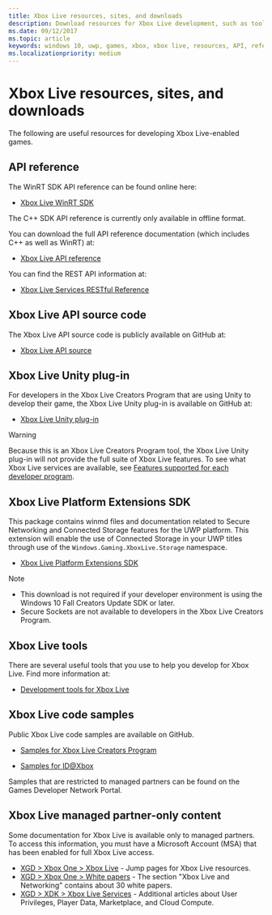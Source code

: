 ```yaml
---
title: Xbox Live resources, sites, and downloads
description: Download resources for Xbox Live development, such as tools and API Reference.
ms.date: 09/12/2017
ms.topic: article
keywords: windows 10, uwp, games, xbox, xbox live, resources, API, reference, tools, winrt
ms.localizationpriority: medium
---
```


# Xbox Live resources, sites, and downloads

The following are useful resources for developing Xbox Live-enabled games.


## API reference

The WinRT SDK API reference can be found online here:

* [Xbox Live WinRT SDK](https://docs.microsoft.com/dotnet/api/?view=xboxlive-dotnet-2017.11.20171204.01)

The C++ SDK API reference is currently only available in offline format.

You can download the full API reference documentation (which includes C++ as well as WinRT) at:

* [Xbox Live API reference](https://aka.ms/xboxliveuwpdocs)

You can find the REST API information at:

* [Xbox Live Services RESTful Reference](../api-ref/xbox-live-rest/atoc-xboxlivews-reference.md)


## Xbox Live API source code

The Xbox Live API source code is publicly available on GitHub at:

* [Xbox Live API source](https://github.com/Microsoft/xbox-live-api)


## Xbox Live Unity plug-in

For developers in the Xbox Live Creators Program that are using Unity to develop their game, the Xbox Live Unity plug-in is available on GitHub at:

* [Xbox Live Unity plug-in](https://github.com/Microsoft/xbox-live-unity-plugin)

> [!WARNING]
> Because this is an Xbox Live Creators Program tool, the Xbox Live Unity plug-in will not provide the full suite of Xbox Live features. To see what Xbox Live services are available, see [Features supported for each developer program](../get-started/join-dev-program/live-feature-comparison-table.md).


## Xbox Live Platform Extensions SDK

This package contains winmd files and documentation related to Secure Networking and Connected Storage features for the UWP platform.
This extension will enable the use of Connected Storage in your UWP titles through use of the `Windows.Gaming.XboxLive.Storage` namespace.

* [Xbox Live Platform Extensions SDK](https://aka.ms/xblextsdk)

> [!NOTE]
> - This download is not required if your developer environment is using the Windows 10 Fall Creators Update SDK or later.
> - Secure Sockets are not available to developers in the Xbox Live Creators Program.


## Xbox Live tools

There are several useful tools that you use to help you develop for Xbox Live.
Find more information at:

* [Development tools for Xbox Live](services-tools/live-tools.md)


## Xbox Live code samples

Public Xbox Live code samples are available on GitHub.

* [Samples for Xbox Live Creators Program](https://github.com/Microsoft/xbox-live-samples/tree/master/CreatorsSDK)

* [Samples for ID@Xbox](https://github.com/Microsoft/xbox-live-samples/tree/master/ID%40XboxSDK)

Samples that are restricted to managed partners can be found on the Games Developer Network Portal.


## Xbox Live managed partner-only content

Some documentation for Xbox Live is available only to managed partners.
To access this information, you must have a Microsoft Account (MSA) that has been enabled for full Xbox Live access.

* [XGD > Xbox One > Xbox Live](https://developer.microsoft.com/games/xbox/partner/live-home) - Jump pages for Xbox Live resources.
* [XGD > Xbox One > White papers](https://developer.microsoft.com/games/xbox/partner/development-education-whitepapers) - The section "Xbox Live and Networking" contains about 30 white papers.
* [XGD > XDK > Xbox Live Services](https://developer.microsoft.com/games/xbox/docs/xdk/xbox-live-services) - Additional articles about User Privileges, Player Data, Marketplace, and Cloud Compute.

